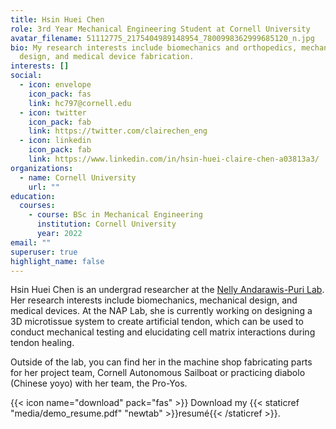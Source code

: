 ```yaml
---
title: Hsin Huei Chen
role: 3rd Year Mechanical Engineering Student at Cornell University
avatar_filename: 51112775_2175404989148954_7800998362999685120_n.jpg
bio: My research interests include biomechanics and orthopedics, mechanical
  design, and medical device fabrication.
interests: []
social:
  - icon: envelope
    icon_pack: fas
    link: hc797@cornell.edu
  - icon: twitter
    icon_pack: fab
    link: https://twitter.com/clairechen_eng
  - icon: linkedin
    icon_pack: fab
    link: https://www.linkedin.com/in/hsin-huei-claire-chen-a03813a3/
organizations:
  - name: Cornell University
    url: ""
education:
  courses:
    - course: BSc in Mechanical Engineering
      institution: Cornell University
      year: 2022
email: ""
superuser: true
highlight_name: false
---
```

Hsin Huei Chen is an undergrad researcher at the [Nelly Andarawis-Puri Lab](https://andarawispurilab.mae.cornell.edu/). Her research interests include biomechanics, mechanical design, and medical devices. At the NAP Lab, she is currently working on designing a 3D microtissue system to create artificial tendon, which can be used to conduct mechanical testing and elucidating cell matrix interactions during tendon healing. 

Outside of the lab, you can find her in the machine shop fabricating parts for her project team, Cornell Autonomous Sailboat or practicing diabolo (Chinese yoyo) with her team, the Pro-Yos. 

{{< icon name="download" pack="fas" >}} Download my {{< staticref "media/demo_resume.pdf" "newtab" >}}resumé{{< /staticref >}}.